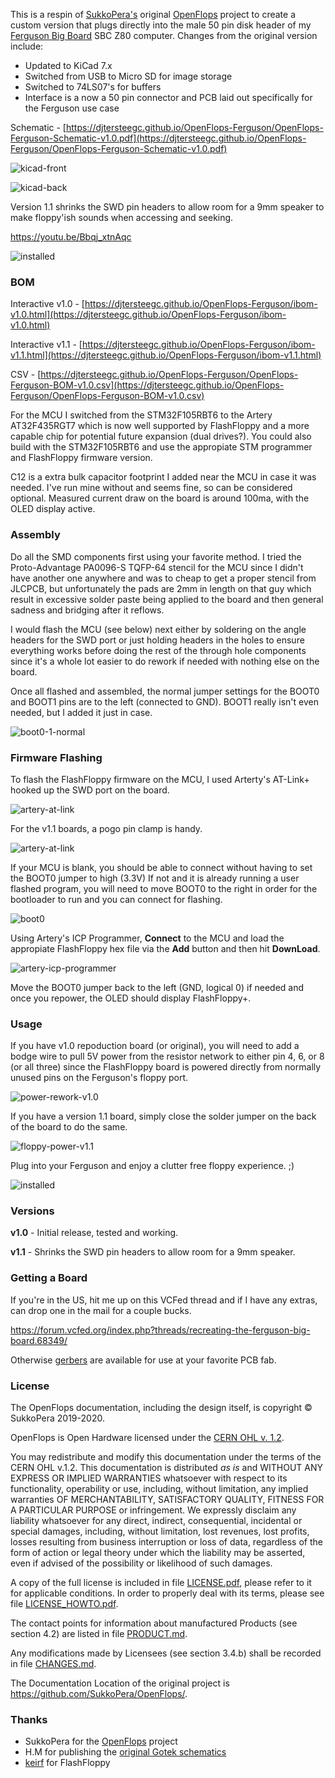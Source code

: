 This is a respin of [SukkoPera's](https://github.com/SukkoPera) original [OpenFlops](https://github.com/SukkoPera/OpenFlops) project to create a custom version that plugs directly into the male 50 pin disk header of my [Ferguson Big Board](https://github.com/djtersteegc/Ferguson-Big-Board-Reproduction) SBC Z80 computer.  Changes from the original version include:

- Updated to KiCad 7.x
- Switched from USB to Micro SD for image storage
- Switched to 74LS07's for buffers
- Interface is a now a 50 pin connector and PCB laid out specifically for the Ferguson use case

Schematic - [https://djtersteegc.github.io/OpenFlops-Ferguson/OpenFlops-Ferguson-Schematic-v1.0.pdf](https://djtersteegc.github.io/OpenFlops-Ferguson/OpenFlops-Ferguson-Schematic-v1.0.pdf)

![kicad-front](docs/kicad-front.png)

![kicad-back](docs/kicad-back.png)

Version 1.1 shrinks the SWD pin headers to allow room for a 9mm speaker to make floppy'ish sounds when accessing and seeking.

https://youtu.be/Bbqj_xtnAqc

![installed](docs/installed-v1.1.jpg)

### BOM

Interactive v1.0 - [https://djtersteegc.github.io/OpenFlops-Ferguson/ibom-v1.0.html](https://djtersteegc.github.io/OpenFlops-Ferguson/ibom-v1.0.html)

Interactive v1.1 - [https://djtersteegc.github.io/OpenFlops-Ferguson/ibom-v1.1.html](https://djtersteegc.github.io/OpenFlops-Ferguson/ibom-v1.1.html)

CSV - [https://djtersteegc.github.io/OpenFlops-Ferguson/OpenFlops-Ferguson-BOM-v1.0.csv](https://djtersteegc.github.io/OpenFlops-Ferguson/OpenFlops-Ferguson-BOM-v1.0.csv)

For the MCU I switched from the STM32F105RBT6 to the Artery AT32F435RGT7 which is now well supported by FlashFloppy and a more capable chip for potential future expansion (dual drives?). You could also build with the STM32F105RBT6 and use the appropiate STM programmer and FlashFloppy firmware version.

C12 is a extra bulk capacitor footprint I added near the MCU in case it was needed.  I've run mine without and seems fine, so can be considered optional.  Measured current draw on the board is around 100ma, with the OLED display active.

### Assembly

Do all the SMD components first using your favorite method.  I tried the Proto-Advantage PA0096-S TQFP-64 stencil for the MCU since I didn't have another one anywhere and was to cheap to get a proper stencil from JLCPCB, but unfortunately the pads are 2mm in length on that guy which result in excessive solder paste being applied to the board and then general sadness and bridging after it reflows.

I would flash the MCU (see below) next either by soldering on the angle headers for the SWD port or just holding headers in the holes to ensure everything works before doing the rest of the through hole components since it's a whole lot easier to do rework if needed with nothing else on the board.

Once all flashed and assembled, the normal jumper settings for the BOOT0 and BOOT1 pins are to the left (connected to GND).  BOOT1 really isn't even needed, but I added it just in case.

![boot0-1-normal](docs/boot0-1-normal.png)



### Firmware Flashing

To flash the FlashFloppy firmware on the MCU, I used Arterty's AT-Link+ hooked up the SWD port on the board.

![artery-at-link](docs/artery-at-link.jpg)

For the v1.1 boards, a pogo pin clamp is handy.

![artery-at-link](docs/artery-at-link-v1.1.jpg)

If your MCU is blank, you should be able to connect without having to set the BOOT0 jumper to high (3.3V)  If not and it is already running a user flashed program, you will need to move BOOT0 to the right in order for the bootloader to run and you can connect for flashing.

![boot0](docs/boot0.jpg)

Using Artery's ICP Programmer, **Connect** to the MCU and load the appropiate FlashFloppy hex file via the **Add** button and then hit **DownLoad**.

![artery-icp-programmer](docs/artery-icp-programmer.png)

Move the BOOT0 jumper back to the left (GND, logical 0) if needed and once you repower, the OLED should display FlashFloppy+. 

### Usage

If you have v1.0 repoduction board (or original), you will need to add a bodge wire to pull 5V power from the resistor network to either pin 4, 6, or 8 (or all three) since the FlashFloppy board is powered directly from normally unused pins on the Ferguson's floppy port.

![power-rework-v1.0](docs/power-rework-v1.0.png)

If you have a version 1.1 board, simply close the solder jumper on the back of the board to do the same.

![floppy-power-v1.1](docs/floppy-power-v1.1.png)

Plug into your Ferguson and enjoy a clutter free floppy experience. ;)

![installed](docs/installed.jpg)

### Versions

**v1.0** - Initial release, tested and working.

**v1.1** - Shrinks the SWD pin headers to allow room for a 9mm speaker.

### Getting a Board

If you're in the US, hit me up on this VCFed thread and if I have any extras, can drop one in the mail for a couple bucks.  

https://forum.vcfed.org/index.php?threads/recreating-the-ferguson-big-board.68349/

Otherwise [gerbers](gerbers) are available for use at your favorite PCB fab. 

### License

The OpenFlops documentation, including the design itself, is copyright &copy; SukkoPera 2019-2020.

OpenFlops is Open Hardware licensed under the [CERN OHL v. 1.2](http://ohwr.org/cernohl).

You may redistribute and modify this documentation under the terms of the CERN OHL v.1.2. This documentation is distributed *as is* and WITHOUT ANY EXPRESS OR IMPLIED WARRANTIES whatsoever with respect to its functionality, operability or use, including, without limitation, any implied warranties OF MERCHANTABILITY, SATISFACTORY QUALITY, FITNESS FOR A PARTICULAR PURPOSE or infringement. We expressly disclaim any liability whatsoever for any direct, indirect, consequential, incidental or special damages, including, without limitation, lost revenues, lost profits, losses resulting from business interruption or loss of data, regardless of the form of action or legal theory under which the liability may be asserted, even if advised of the possibility or likelihood of such damages.

A copy of the full license is included in file [LICENSE.pdf](LICENSE.pdf), please refer to it for applicable conditions. In order to properly deal with its terms, please see file [LICENSE_HOWTO.pdf](LICENSE_HOWTO.pdf).

The contact points for information about manufactured Products (see section 4.2) are listed in file [PRODUCT.md](PRODUCT.md).

Any modifications made by Licensees (see section 3.4.b) shall be recorded in file [CHANGES.md](CHANGES.md).

The Documentation Location of the original project is https://github.com/SukkoPera/OpenFlops/.

### Thanks
- SukkoPera for the [OpenFlops](https://github.com/SukkoPera/OpenFlops) project
- H.M for publishing the [original Gotek schematics](docs/gotek_usb-fde_block-diagram.jpg)
- [keirf](https://github.com/keirf) for FlashFloppy

